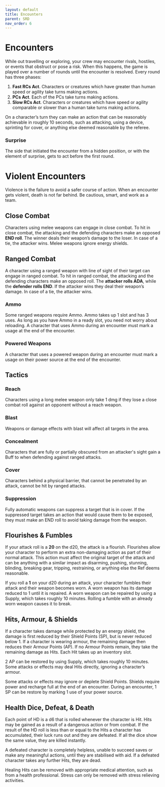 ```yaml
---
layout: default
title: Encounters
parent: SRD
nav_order: 6
---
```


# Encounters

While out travelling or exploring, your crew may encounter rivals, hostiles, or events that obstruct or pose a risk. When this happens, the game is played over a number of rounds until the encounter is resolved. Every round has three phases: 

1. **Fast RCs Act**. Characters or creatures which have greater than human speed or agility take turns making actions.
2. **PCs Act**. Each of the PCs take turns making actions.
3. **Slow RCs Act**. Characters or creatures which have speed or agility comparable or slower than a human take turns making actions.

On a character’s turn they can make an action that can be reasonably achievable in roughly 10 seconds, such as attacking, using a device, sprinting for cover, or anything else deemed reasonable by the referee.

### Surprise
The side that initiated the encounter from a hidden position, or with the element of surprise, gets to act before the first round.

# Violent Encounters 
Violence is the failure to avoid a safer course of action. When an encounter gets violent, death is not far behind. Be cautious, smart, and work as a team.

## Close Combat
Characters using melee weapons can engage in close combat. To hit in close combat, the attacking and the defending characters make an opposed **END roll**. The winner deals their weapon’s damage to the loser. In case of a tie, the attacker wins. Melee weapons ignore energy shields.

## Ranged Combat
A character using a ranged weapon with line of sight of their target can engage in ranged combat. To hit in ranged combat, the attacking and the defending characters make an opposed roll. The **attacker rolls ADA**, while the **defender rolls END**. If the attacker wins they deal their weapon’s damage. In case of a tie, the attacker wins.

### Ammo

Some ranged weapons require Ammo. Ammo takes up 1 slot and has 3 uses. As long as you have Ammo in a ready slot, you need not worry about reloading. A character that uses Ammo during an encounter must mark a usage at the end of the encounter.

### Powered Weapons
A character that uses a powered weapon during an encounter must mark a usage on their power source at the end of the encounter.

## Tactics

### Reach
Characters using a long melee weapon only take 1 dmg if they lose a close combat roll against an opponent without a reach weapon. 

### Blast
Weapons or damage effects with blast will affect all targets in the area.

### Concealment
Characters that are fully or partially obscured from an attacker's sight gain a Buff to when defending against ranged attacks.

### Cover
Characters behind a physical barrier, that cannot be penetrated by an attack, cannot be hit by ranged attacks. 

### Suppression
Fully automatic weapons can suppress a target that is in cover. If the suppressed target takes an action that would cause them to be exposed, they must make an END roll to avoid taking damage from the weapon.

## Flourishes & Fumbles

If your attack roll is a **20** on the d20, the attack is a flourish. Flourishes allow your character to perform an extra non-damaging action as part of their normal attack. This action must affect the original target of the attack and can be anything with a similar impact as disarming, pushing, stunning, blinding, breaking gear, tripping, restraining, or anything else the Ref deems reasonable.

If you roll a **1** on your d20 during an attack, your character fumbles their attack and their weapon becomes worn. A worn weapon has its damage reduced to 1 until it is repaired. A worn weapon can be repaired by using a Supply, which takes roughly 10 minutes. Rolling a fumble with an already worn weapon causes it to break.

## Hits, Armour, & Shields

If a character takes damage while protected by an energy shield, the damage is first reduced by their Shield Points (SP), but is never reduced below 1. If a character is wearing armour, the remaining damage then reduces their Armour Points (AP). If no Armour Points remain, they take the remaining damage as Hits. Each Hit takes up an inventory slot. 

2 AP can be restored by using Supply, which takes roughly 10 minutes. Some attacks or effects may deal Hits directly, ignoring a character’s armour.

Some attacks or effects may ignore or deplete Shield Points. Shields require power and recharge full at the end of an encounter. During an encounter, 1 SP can be restore by marking 1 use of your power source.

## Health Dice, Defeat, & Death

Each point of HD is a d6 that is rolled whenever the character is Hit. Hits may be gained as a result of a dangerous action or from combat. If the result of the HD roll is less than or equal to the Hits a character has accumulated, their luck runs out and they are defeated. If all the dice show the same value, they are killed instantly.

A defeated character is completely helpless, unable to succeed saves or make any meaningful actions, until they are stabilised with aid. If a defeated character takes any further Hits, they are dead.

Healing
Hits can be removed with appropriate medical attention, such as from a health professional. Stress can only be removed with stress relieving activities. 
